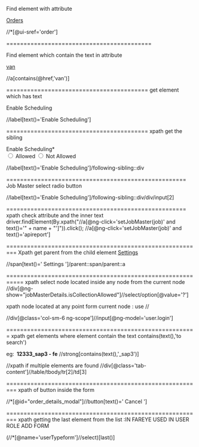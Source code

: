 Find element with attribute

<a ui-sref="order" href="#/order"> <span>Orders</span> </a>

//*[@ui-sref='order']

==========================================

Find element which contain the text in attribute

<a ng-click="setJobMaster(job)" ui-sref="order.tab({jobMasterId: job.id,isAutoRouting:job.isSlotLatLngAllowed, title:job.title})" ui-sref-opts="{reload: 'order'}" class="ng-binding" href="#/order/3234/true/van">van</a>

//a[contains(@href,'van')]

=========================================
get element which has text

<label class="controlLabel">Enable Scheduling</label>

//label[text()='Enable Scheduling']

=========================================
xpath get the sibling
<div class="form-group"> <label class="controlLabel">Enable Scheduling<span class="text-danger star-mark">*</span></label> <div class="controlInput"> <div class="radio-inline pl0"> <input id="radio-50" class="radio-custom ng-pristine ng-untouched ng-not-empty ng-valid ng-valid-required" type="radio" value="true" ng-model="jobMasterDetails.isSchedulingAllowed" ng-value="true" name="allowScheduling" required=""> <label for="radio-50" class="radio-custom-label">Allowed</label> <input id="radio-51" class="radio-custom ng-pristine ng-untouched ng-not-empty ng-valid ng-valid-required" type="radio" ng-model="jobMasterDetails.isSchedulingAllowed" ng-value="false" name="allowScheduling" required="" value="false"> <label for="radio-51" class="radio-custom-label ml15">Not Allowed</label> </div> <div class="clearfix"></div> <!-- ngIf: jobMasterDetails.isSchedulingAllowed && !jobMasterDetails.autogenerateRunsheetNo --> </div> </div>

//label[text()='Enable Scheduling']/following-sibling::div


====================================================
Job Master select radio button

//label[text()='Enable Scheduling']/following-sibling::div/div/input[2]

====================================================
xpath check attribute and the inner text
		driver.findElement(By.xpath("//a[@ng-click='setJobMaster(job)' and text()='" + name + "']")).click();
//a[@ng-click='setJobMaster(job)' and text()='apireport']


=========================================================
Xpath get parent from the child element
<a class="dropdown-toggle" data-toggle="dropdown" href="javascript:;"> <span> <span class="glyphicon glyphicon-cog"></span> <span class="hidden-tablet"> Settings </span> <b class="caret"></b> </span> </a>


//span[text()=' Settings ']/parent::span/parent::a


===========================================================
xpath select node located inside any node from the current node
//div[@ng-show="jobMasterDetails.isCollectionAllowed"]//select/option[@value='?']

xpath node located at any point form current node : use //

//div[@class='col-sm-6 ng-scope']//input[@ng-model='user.login']

=======================================================
xpath get elements where element contain the text
contains(text(),'to search')

eg:
<strong class="ng-binding">&nbsp;12333_sap3 - fe</strong>
//strong[contains(text(),'_sap3')]


//xpath if multiple elements are found
//div[@class='tab-content']//table/tbody/tr[2]/td[3]


=========================================================
xpath of button inside the form

//*[@id="order_details_modal"]//button[text()=' Cancel ']

=========================================================
xpath getting the last element from the list
:IN FAREYE USED IN USER ROLE ADD FORM

(//*[@name='userTypeform']//select)[last()]



